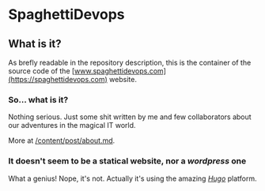 # SpaghettiDevops

## What is it?

As brefly readable in the repository description, this is the container of the source code of the [www.spaghettidevops.com](https://spaghettidevops.com) website.

### So... what is it?

Nothing serious. Just some shit written by me and few collaborators about our adventures in the magical IT world.

More at [/content/post/about.md](https://spaghettidevops.com/about/).

### It doesn't seem to be a statical website, nor a _wordpress_ one

What a genius! Nope, it's not. Actually it's using the amazing [_Hugo_](https://gohugo.io) platform.
